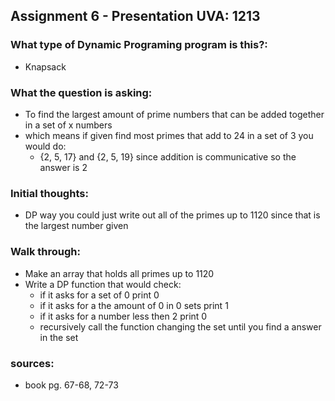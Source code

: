 ## Assignment 6 - Presentation UVA: 1213 

### What type of Dynamic Programing program is this?:

- Knapsack

### What the question is asking:

- To find the largest amount of prime numbers that can be added together in a set of x numbers
- which means if given find most primes that add to 24 in a set of 3 you would do:
    - {2, 5, 17} and {2, 5, 19} since addition is communicative so the answer is 2

### Initial thoughts:

- DP way you could just write out all of the primes up to 1120 since that is the largest number given

### Walk through:

- Make an array that holds all primes up to 1120
- Write a DP function that would check:
    - if it asks for a set of 0 print 0
    - if it asks for a the amount of 0 in 0 sets print 1
    - if it asks for a number less then 2 print 0
    - recursively call the function changing the set until you find a answer in the set 

### sources:

- book pg. 67-68, 72-73
